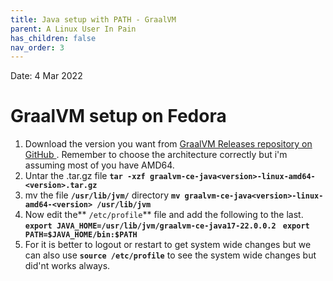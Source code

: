 ```yaml
---
title: Java setup with PATH - GraalVM
parent: A Linux User In Pain
has_children: false
nav_order: 3
---
```

Date: 4 Mar 2022

# GraalVM setup on Fedora
1. Download the version you want from [GraalVM Releases repository on GitHub
](https://github.com/graalvm/graalvm-ce-builds/releases). Remember to choose  the architecture correctly but i'm assuming most of you have AMD64.
2. Untar the .tar.gz file
	**`tar -xzf graalvm-ce-java<version>-linux-amd64-<version>.tar.gz`**
3. mv the file **`/usr/lib/jvm/`** directory
	**`mv graalvm-ce-java<version>-linux-amd64-<version> /usr/lib/jvm`**
4. Now edit the** `/etc/profile`** file and add the following to the last.
	**`export JAVA_HOME=/usr/lib/jvm/graalvm-ce-java17-22.0.0.2 `**
	**`export PATH=$JAVA_HOME/bin:$PATH`**
5. For it is better to logout or restart to get system wide changes but we can also use 
	**`source /etc/profile`** 
	to see the system wide changes but did'nt works always.

